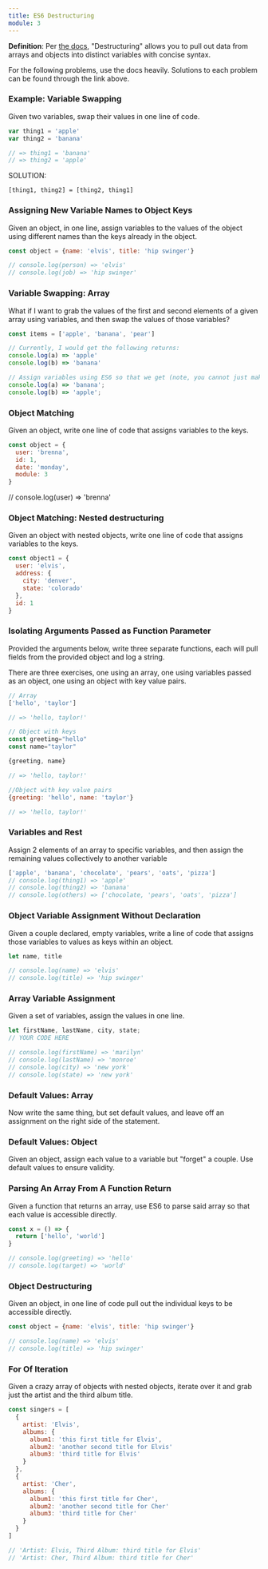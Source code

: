 ```yaml
---
title: ES6 Destructuring
module: 3
---
```


**Definition**: Per [the docs](https://developer.mozilla.org/en-US/docs/Web/JavaScript/Reference/Operators/Destructuring_assignment), "Destructuring" allows you to pull out data from arrays and objects into distinct variables with concise syntax.  

For the following problems, use the docs heavily. Solutions to each problem can be found through the link above.  

### Example: Variable Swapping
Given two variables, swap their values in one line of code.

```js
var thing1 = 'apple'
var thing2 = 'banana'

// => thing1 = 'banana'
// => thing2 = 'apple'
```

SOLUTION:
```
[thing1, thing2] = [thing2, thing1]
```

### Assigning New Variable Names to Object Keys
Given an object, in one line, assign variables to the values of the object using different names than the keys already in the object.
```js
const object = {name: 'elvis', title: 'hip swinger'}

// console.log(person) => 'elvis'
// console.log(job) => 'hip swinger'
```

### Variable Swapping: Array

What if I want to grab the values of the first and second elements of a given array using variables, and then swap the values of those variables?  

```js
const items = ['apple', 'banana', 'pear']

// Currently, I would get the following returns:
console.log(a) => 'apple'
console.log(b) => 'banana'

// Assign variables using ES6 so that we get (note, you cannot just make a completely new array):
console.log(a) => 'banana';
console.log(b) => 'apple';
```

### Object Matching
Given an object, write one line of code that assigns variables to the keys.

```js
const object = {
  user: 'brenna',
  id: 1,
  date: 'monday',
  module: 3
}
```
// console.log(user) => 'brenna'

### Object Matching: Nested destructuring
Given an object with nested objects, write one line of code that assigns variables to the keys.

```js
const object1 = {
  user: 'elvis',
  address: {
    city: 'denver',
    state: 'colorado'
  },
  id: 1
}
```

### Isolating Arguments Passed as Function Parameter
Provided the arguments below, write three separate functions, each will pull fields from the provided object and log a string.  

There are three exercises, one using an array, one using variables passed as an object, one using an object with key value pairs.  

```js
// Array
['hello', 'taylor']

// => 'hello, taylor!'

// Object with keys
const greeting="hello"
const name="taylor"

{greeting, name}

// => 'hello, taylor!'

//Object with key value pairs
{greeting: 'hello', name: 'taylor'}

// => 'hello, taylor!'
```

### Variables and Rest
Assign 2 elements of an array to specific variables, and then assign the remaining values collectively to another variable
```js
['apple', 'banana', 'chocolate', 'pears', 'oats', 'pizza']
// console.log(thing1) => 'apple'
// console.log(thing2) => 'banana'
// console.log(others) => ['chocolate, 'pears', 'oats', 'pizza']
```

### Object Variable Assignment Without Declaration
Given a couple declared, empty variables, write a line of code that assigns those variables to values as keys within an object.

```js
let name, title

// console.log(name) => 'elvis'
// console.log(title) => 'hip swinger'
```

### Array Variable Assignment
Given a set of variables, assign the values in one line.

```js
let firstName, lastName, city, state;
// YOUR CODE HERE

// console.log(firstName) => 'marilyn'
// console.log(lastName) => 'monroe'
// console.log(city) => 'new york'
// console.log(state) => 'new york'
```

### Default Values: Array
Now write the same thing, but set default values, and leave off an assignment on the right side of the statement.

### Default Values: Object
Given an object, assign each value to a variable but "forget" a couple. Use default values to ensure validity.

### Parsing An Array From A Function Return
Given a function that returns an array, use ES6 to parse said array so that each value is accessible directly.
```js
const x = () => {
  return ['hello', 'world']
}

// console.log(greeting) => 'hello'
// console.log(target) => 'world'
```

### Object Destructuring
Given an object, in one line of code pull out the individual keys to be accessible directly.

```js
const object = {name: 'elvis', title: 'hip swinger'}

// console.log(name) => 'elvis'
// console.log(title) => 'hip swinger'
```


### For Of Iteration
Given a crazy array of objects with nested objects, iterate over it and grab just the artist and the third album title.

```js
const singers = [
  {
    artist: 'Elvis',
    albums: {
      album1: 'this first title for Elvis',
      album2: 'another second title for Elvis'
      album3: 'third title for Elvis'
    }
  },
  {
    artist: 'Cher',
    albums: {
      album1: 'this first title for Cher',
      album2: 'another second title for Cher'
      album3: 'third title for Cher'
    }
  }
]

// 'Artist: Elvis, Third Album: third title for Elvis'
// 'Artist: Cher, Third Album: third title for Cher'
```
